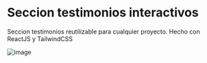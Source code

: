 # Seccion testimonios interactivos
Seccion testimonios reutilizable para cualquier proyecto. Hecho con ReactJS y TailwindCSS

![image](https://user-images.githubusercontent.com/63487663/202872695-f63fb346-1db4-43be-b130-f2d1084b9960.png)
